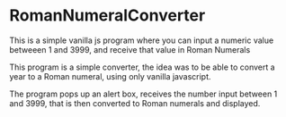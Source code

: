 # RomanNumeralConverter
This is a simple vanilla js program where you can input a numeric value betweeen 1 and 3999, 
and receive that value in Roman Numerals

This program is a simple converter, 
the idea was to be able to convert a year to a Roman numeral, using only vanilla javascript.

The program pops up an alert box, 
receives the number input between 1 and 3999, 
that is then converted to Roman numerals and displayed.
